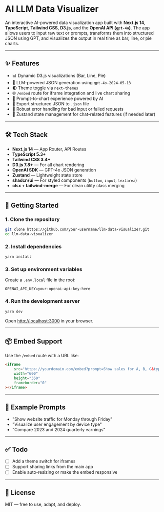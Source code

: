 # AI LLM Data Visualizer

An interactive AI-powered data visualization app built with **Next.js 14**, **TypeScript**, **Tailwind CSS**, **D3.js**, and the **OpenAI API (`gpt-4o`)**. The app allows users to input raw text or prompts, transforms them into structured JSON using GPT, and visualizes the output in real time as bar, line, or pie charts.

---

## ✨ Features

- 📊 Dynamic D3.js visualizations (Bar, Line, Pie)
- 🤖 LLM-powered JSON generation using `gpt-4o-2024-05-13`
- 🌓 Theme toggle via `next-themes`
- 🌐 `/embed` route for iframe integration and live chart sharing
- 🧠 Prompt-to-chart experience powered by AI
- 💾 Export structured JSON to `.json` file
- 🚫 Robust error handling for bad input or failed requests
- 🔄 Zustand state management for chat-related features (if needed later)

---

## 🛠️ Tech Stack

- **Next.js 14** — App Router, API Routes
- **TypeScript 5.3+**
- **Tailwind CSS 3.4+**
- **D3.js 7.8+** — For all chart rendering
- **OpenAI SDK** — GPT-4o JSON generation
- **Zustand** — Lightweight state store
- **shadcn/ui** — For styled components (`button`, `input`, `textarea`)
- **clsx + tailwind-merge** — For clean utility class merging

---

## 🚀 Getting Started

### 1. Clone the repository

```bash
git clone https://github.com/your-username/llm-data-visualizer.git
cd llm-data-visualizer
```

### 2. Install dependencies

```bash
yarn install
```

### 3. Set up environment variables

Create a `.env.local` file in the root:

```env
OPENAI_API_KEY=your-openai-api-key-here
```

### 4. Run the development server

```bash
yarn dev
```

Open [http://localhost:3000](http://localhost:3000) in your browser.

---

## 📦 Embed Support

Use the `/embed` route with a URL like:

```html
<iframe
	src="https://yourdomain.com/embed?prompt=Show sales for A, B, C&type=bar"
	width="600"
	height="350"
	frameborder="0"
></iframe>
```

---

## 🧪 Example Prompts

- "Show website traffic for Monday through Friday"
- "Visualize user engagement by device type"
- "Compare 2023 and 2024 quarterly earnings"

---

## ✅ Todo

- [ ] Add a theme switch for iframes
- [ ] Support sharing links from the main app
- [ ] Enable auto-resizing or make the embed responsive

---

## 📝 License

MIT — free to use, adapt, and deploy.
